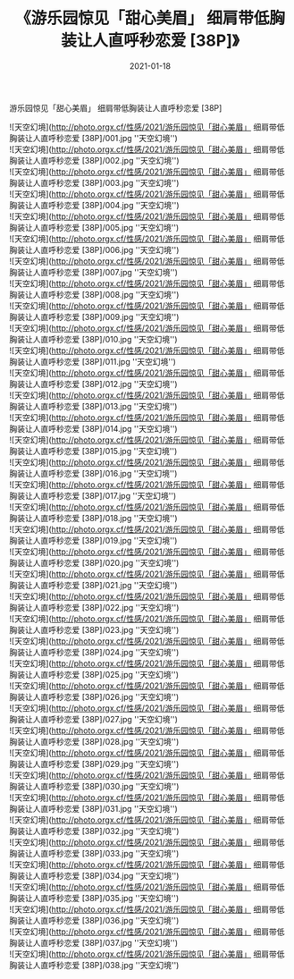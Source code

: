 ﻿---
layout: post
title:  《游乐园惊见「甜心美眉」 细肩带低胸装让人直呼秒恋爱 [38P]》
date:   2021-01-18
image: http://photo.orgx.cf/性感/2021/游乐园惊见「甜心美眉」 细肩带低胸装让人直呼秒恋爱 [38P]/000.jpg
categories: [美女, 性感, 泳衣]
---

游乐园惊见「甜心美眉」 细肩带低胸装让人直呼秒恋爱 [38P]



![天空幻境](http://photo.orgx.cf/性感/2021/游乐园惊见「甜心美眉」 细肩带低胸装让人直呼秒恋爱 [38P]/001.jpg ''天空幻境'') <br>
![天空幻境](http://photo.orgx.cf/性感/2021/游乐园惊见「甜心美眉」 细肩带低胸装让人直呼秒恋爱 [38P]/002.jpg ''天空幻境'') <br>
![天空幻境](http://photo.orgx.cf/性感/2021/游乐园惊见「甜心美眉」 细肩带低胸装让人直呼秒恋爱 [38P]/003.jpg ''天空幻境'') <br>
![天空幻境](http://photo.orgx.cf/性感/2021/游乐园惊见「甜心美眉」 细肩带低胸装让人直呼秒恋爱 [38P]/004.jpg ''天空幻境'') <br>
![天空幻境](http://photo.orgx.cf/性感/2021/游乐园惊见「甜心美眉」 细肩带低胸装让人直呼秒恋爱 [38P]/005.jpg ''天空幻境'') <br>
![天空幻境](http://photo.orgx.cf/性感/2021/游乐园惊见「甜心美眉」 细肩带低胸装让人直呼秒恋爱 [38P]/006.jpg ''天空幻境'') <br>
![天空幻境](http://photo.orgx.cf/性感/2021/游乐园惊见「甜心美眉」 细肩带低胸装让人直呼秒恋爱 [38P]/007.jpg ''天空幻境'') <br>
![天空幻境](http://photo.orgx.cf/性感/2021/游乐园惊见「甜心美眉」 细肩带低胸装让人直呼秒恋爱 [38P]/008.jpg ''天空幻境'') <br>
![天空幻境](http://photo.orgx.cf/性感/2021/游乐园惊见「甜心美眉」 细肩带低胸装让人直呼秒恋爱 [38P]/009.jpg ''天空幻境'') <br>
![天空幻境](http://photo.orgx.cf/性感/2021/游乐园惊见「甜心美眉」 细肩带低胸装让人直呼秒恋爱 [38P]/010.jpg ''天空幻境'') <br>
![天空幻境](http://photo.orgx.cf/性感/2021/游乐园惊见「甜心美眉」 细肩带低胸装让人直呼秒恋爱 [38P]/011.jpg ''天空幻境'') <br>
![天空幻境](http://photo.orgx.cf/性感/2021/游乐园惊见「甜心美眉」 细肩带低胸装让人直呼秒恋爱 [38P]/012.jpg ''天空幻境'') <br>
![天空幻境](http://photo.orgx.cf/性感/2021/游乐园惊见「甜心美眉」 细肩带低胸装让人直呼秒恋爱 [38P]/013.jpg ''天空幻境'') <br>
![天空幻境](http://photo.orgx.cf/性感/2021/游乐园惊见「甜心美眉」 细肩带低胸装让人直呼秒恋爱 [38P]/014.jpg ''天空幻境'') <br>
![天空幻境](http://photo.orgx.cf/性感/2021/游乐园惊见「甜心美眉」 细肩带低胸装让人直呼秒恋爱 [38P]/015.jpg ''天空幻境'') <br>
![天空幻境](http://photo.orgx.cf/性感/2021/游乐园惊见「甜心美眉」 细肩带低胸装让人直呼秒恋爱 [38P]/016.jpg ''天空幻境'') <br>
![天空幻境](http://photo.orgx.cf/性感/2021/游乐园惊见「甜心美眉」 细肩带低胸装让人直呼秒恋爱 [38P]/017.jpg ''天空幻境'') <br>
![天空幻境](http://photo.orgx.cf/性感/2021/游乐园惊见「甜心美眉」 细肩带低胸装让人直呼秒恋爱 [38P]/018.jpg ''天空幻境'') <br>
![天空幻境](http://photo.orgx.cf/性感/2021/游乐园惊见「甜心美眉」 细肩带低胸装让人直呼秒恋爱 [38P]/019.jpg ''天空幻境'') <br>
![天空幻境](http://photo.orgx.cf/性感/2021/游乐园惊见「甜心美眉」 细肩带低胸装让人直呼秒恋爱 [38P]/020.jpg ''天空幻境'') <br>
![天空幻境](http://photo.orgx.cf/性感/2021/游乐园惊见「甜心美眉」 细肩带低胸装让人直呼秒恋爱 [38P]/021.jpg ''天空幻境'') <br>
![天空幻境](http://photo.orgx.cf/性感/2021/游乐园惊见「甜心美眉」 细肩带低胸装让人直呼秒恋爱 [38P]/022.jpg ''天空幻境'') <br>
![天空幻境](http://photo.orgx.cf/性感/2021/游乐园惊见「甜心美眉」 细肩带低胸装让人直呼秒恋爱 [38P]/023.jpg ''天空幻境'') <br>
![天空幻境](http://photo.orgx.cf/性感/2021/游乐园惊见「甜心美眉」 细肩带低胸装让人直呼秒恋爱 [38P]/024.jpg ''天空幻境'') <br>
![天空幻境](http://photo.orgx.cf/性感/2021/游乐园惊见「甜心美眉」 细肩带低胸装让人直呼秒恋爱 [38P]/025.jpg ''天空幻境'') <br>
![天空幻境](http://photo.orgx.cf/性感/2021/游乐园惊见「甜心美眉」 细肩带低胸装让人直呼秒恋爱 [38P]/026.jpg ''天空幻境'') <br>
![天空幻境](http://photo.orgx.cf/性感/2021/游乐园惊见「甜心美眉」 细肩带低胸装让人直呼秒恋爱 [38P]/027.jpg ''天空幻境'') <br>
![天空幻境](http://photo.orgx.cf/性感/2021/游乐园惊见「甜心美眉」 细肩带低胸装让人直呼秒恋爱 [38P]/028.jpg ''天空幻境'') <br>
![天空幻境](http://photo.orgx.cf/性感/2021/游乐园惊见「甜心美眉」 细肩带低胸装让人直呼秒恋爱 [38P]/029.jpg ''天空幻境'') <br>
![天空幻境](http://photo.orgx.cf/性感/2021/游乐园惊见「甜心美眉」 细肩带低胸装让人直呼秒恋爱 [38P]/030.jpg ''天空幻境'') <br>
![天空幻境](http://photo.orgx.cf/性感/2021/游乐园惊见「甜心美眉」 细肩带低胸装让人直呼秒恋爱 [38P]/031.jpg ''天空幻境'') <br>
![天空幻境](http://photo.orgx.cf/性感/2021/游乐园惊见「甜心美眉」 细肩带低胸装让人直呼秒恋爱 [38P]/032.jpg ''天空幻境'') <br>
![天空幻境](http://photo.orgx.cf/性感/2021/游乐园惊见「甜心美眉」 细肩带低胸装让人直呼秒恋爱 [38P]/033.jpg ''天空幻境'') <br>
![天空幻境](http://photo.orgx.cf/性感/2021/游乐园惊见「甜心美眉」 细肩带低胸装让人直呼秒恋爱 [38P]/034.jpg ''天空幻境'') <br>
![天空幻境](http://photo.orgx.cf/性感/2021/游乐园惊见「甜心美眉」 细肩带低胸装让人直呼秒恋爱 [38P]/035.jpg ''天空幻境'') <br>
![天空幻境](http://photo.orgx.cf/性感/2021/游乐园惊见「甜心美眉」 细肩带低胸装让人直呼秒恋爱 [38P]/036.jpg ''天空幻境'') <br>
![天空幻境](http://photo.orgx.cf/性感/2021/游乐园惊见「甜心美眉」 细肩带低胸装让人直呼秒恋爱 [38P]/037.jpg ''天空幻境'') <br>
![天空幻境](http://photo.orgx.cf/性感/2021/游乐园惊见「甜心美眉」 细肩带低胸装让人直呼秒恋爱 [38P]/038.jpg ''天空幻境'') <br>